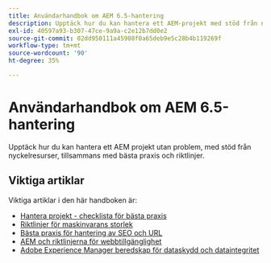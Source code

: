 ```yaml
---
title: Användarhandbok om AEM 6.5-hantering
description: Upptäck hur du kan hantera ett AEM-projekt med stöd från nyckelresurser och en omfattande samling AEM 6.5-användarhandböcker.
exl-id: 40597a93-b307-47ce-9a9a-c2e12b7dd0e2
source-git-commit: 02dd950111a45908f0a65deb9e5c28b4b119269f
workflow-type: tm+mt
source-wordcount: '90'
ht-degree: 35%

---
```


# Användarhandbok om AEM 6.5-hantering

Upptäck hur du kan hantera ett AEM projekt utan problem, med stöd från nyckelresurser, tillsammans med bästa praxis och riktlinjer.

## Viktiga artiklar

Viktiga artiklar i den här handboken är:

* [Hantera projekt - checklista för bästa praxis](/help/managing/best-practices.md)
* [Riktlinjer för maskinvarans storlek](/help/managing/hardware-sizing-guidelines.md)
* [Bästa praxis för hantering av SEO och URL](/help/managing/seo-and-url-management.md)
* [AEM och riktlinjerna för webbtillgänglighet](/help/managing/web-accessibility.md)
* [Adobe Experience Manager beredskap för dataskydd och dataintegritet](/help/managing/data-protection-and-privacy.md)

